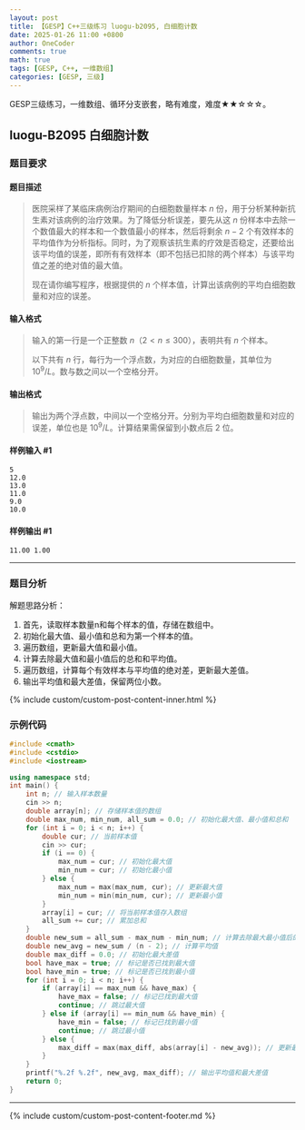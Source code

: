 ```yaml
---
layout: post
title: 【GESP】C++三级练习 luogu-b2095, 白细胞计数
date: 2025-01-26 11:00 +0800
author: OneCoder
comments: true
math: true
tags: [GESP, C++, 一维数组]
categories: [GESP, 三级]
---
```

GESP三级练习，一维数组、循环分支嵌套，略有难度，难度★★☆☆☆。

<!--more-->

## luogu-B2095 白细胞计数

### 题目要求

#### 题目描述

>医院采样了某临床病例治疗期间的白细胞数量样本 $n$ 份，用于分析某种新抗生素对该病例的治疗效果。为了降低分析误差，要先从这 $n$ 份样本中去除一个数值最大的样本和一个数值最小的样本，然后将剩余 $n-2$ 个有效样本的平均值作为分析指标。同时，为了观察该抗生素的疗效是否稳定，还要给出该平均值的误差，即所有有效样本（即不包括已扣除的两个样本）与该平均值之差的绝对值的最大值。
>
>现在请你编写程序，根据提供的 $n$ 个样本值，计算出该病例的平均白细胞数量和对应的误差。

#### 输入格式

>输入的第一行是一个正整数 $n$（$2<n \le 300$），表明共有 $n$ 个样本。
>
>以下共有 $n$ 行，每行为一个浮点数，为对应的白细胞数量，其单位为 $10^9/L$。数与数之间以一个空格分开。

#### 输出格式

>输出为两个浮点数，中间以一个空格分开。分别为平均白细胞数量和对应的误差，单位也是 $10^9/L$。计算结果需保留到小数点后 $2$ 位。

#### 样例输入 #1

```console
5
12.0
13.0
11.0
9.0
10.0
```

#### 样例输出 #1

```console
11.00 1.00
```

---

### 题目分析

解题思路分析：

1. 首先，读取样本数量n和每个样本的值，存储在数组中。
2. 初始化最大值、最小值和总和为第一个样本的值。
3. 遍历数组，更新最大值和最小值。
4. 计算去除最大值和最小值后的总和和平均值。
5. 遍历数组，计算每个有效样本与平均值的绝对差，更新最大差值。
6. 输出平均值和最大差值，保留两位小数。

{% include custom/custom-post-content-inner.html %}

### 示例代码

```cpp
#include <cmath>
#include <cstdio>
#include <iostream>

using namespace std;
int main() {
    int n; // 输入样本数量
    cin >> n;
    double array[n]; // 存储样本值的数组
    double max_num, min_num, all_sum = 0.0; // 初始化最大值、最小值和总和
    for (int i = 0; i < n; i++) {
        double cur; // 当前样本值
        cin >> cur;
        if (i == 0) {
            max_num = cur; // 初始化最大值
            min_num = cur; // 初始化最小值
        } else {
            max_num = max(max_num, cur); // 更新最大值
            min_num = min(min_num, cur); // 更新最小值
        }
        array[i] = cur; // 将当前样本值存入数组
        all_sum += cur; // 累加总和
    }
    double new_sum = all_sum - max_num - min_num; // 计算去除最大最小值后的总和
    double new_avg = new_sum / (n - 2); // 计算平均值
    double max_diff = 0.0; // 初始化最大差值
    bool have_max = true; // 标记是否已找到最大值
    bool have_min = true; // 标记是否已找到最小值
    for (int i = 0; i < n; i++) {
        if (array[i] == max_num && have_max) {
            have_max = false; // 标记已找到最大值
            continue; // 跳过最大值
        } else if (array[i] == min_num && have_min) {
            have_min = false; // 标记已找到最小值
            continue; // 跳过最小值
        } else {
            max_diff = max(max_diff, abs(array[i] - new_avg)); // 更新最大差值
        }
    }
    printf("%.2f %.2f", new_avg, max_diff); // 输出平均值和最大差值
    return 0;
}
```

---

{% include custom/custom-post-content-footer.md %}

